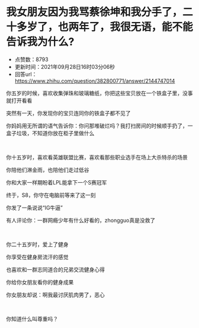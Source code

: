 # 我女朋友因为我骂蔡徐坤和我分手了，二十多岁了，也两年了，我很无语，能不能告诉我为什么?
- 点赞数：8793
- 更新时间：2021年09月28日16时03分06秒
- 回答url：https://www.zhihu.com/question/382800771/answer/2144747014
<body>
 <p data-pid="VG7WnHte">你五岁的时候，喜欢收集弹珠和玻璃糖纸，你把这些宝贝放在一个铁盒子里，没事就打开看看</p>
 <p data-pid="CCUi2s5h">突然有一天，你发现你的宝贝连同你的铁盒子都不见了</p>
 <p data-pid="N5MWDh7D">你妈妈用无所谓的语气告诉你：你问那堆破烂吗？我打扫房间的时候顺手扔了，一盒子垃圾，不知道你放在柜子里做什么</p>
 <p class="ztext-empty-paragraph"><br></p>
 <p data-pid="VZj8CJSg">你十五岁时，喜欢看英雄联盟比赛，喜欢看那些职业选手在场上大杀特杀的场景</p>
 <p data-pid="KJtIOhX-">你陪他们淋金雨，也陪他们走过低谷</p>
 <p data-pid="k4r5fhQo">你和大家一样期盼着LPL能拿下一个S赛冠军</p>
 <p data-pid="_RqzHCz5">终于，S8，你守在电脑前等来了这一刻</p>
 <p data-pid="PsX7t-m5">你发了一条说说“IG牛逼”</p>
 <p data-pid="jEyhoKHG">有人评论你：一群网瘾少年有什么好看的，zhongguo真是没救了</p>
 <p class="ztext-empty-paragraph"><br></p>
 <p data-pid="ilRl9z2V">你二十五岁时，爱上了健身</p>
 <p data-pid="dNoa99AN">你享受在健身房流汗的感觉</p>
 <p data-pid="7zFqPH7Y">也喜欢和一群志同道合的兄弟交流健身心得</p>
 <p data-pid="C7tvM6ZR">你给你女朋友看你的健身成果</p>
 <p data-pid="8j--ca8i">你女朋友却说：啊我最讨厌肌肉男了，恶心</p>
 <p class="ztext-empty-paragraph"><br></p>
 <p data-pid="LazXXLW8">你知道什么叫尊重吗？</p>
</body>